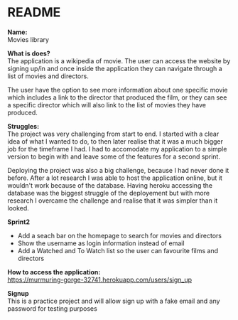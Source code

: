 # README

<strong>Name: </strong><br>
Movies library <br>

<strong>What is does? </strong><br>
The application is a wikipedia of movie. The user can access the website by signing up/in and once inside the application they can navigate through a list of movies and directors.<br>

The user have the option to see more information about one specific movie which includes a link to the director that produced the film, or they can see a specific director which will also link to the list of movies they have produced.<br>

<strong>Struggles: </strong><br>
The project was very challenging from start to end. I started with a clear idea of what I wanted to do, to then later realise that it was a much bigger job for the timeframe I had. I had to accomodate my application to a simple version to begin with and leave some of the features for a second sprint.

Deploying the project was also a big challenge, because I had never done it before. After a lot research I was able to host the application online, but it wouldn't work because of the database. Having heroku accessing the database was the biggest struggle of the deployement but with more research I overcame the challenge and realise that it was simpler than it looked.<br>

<strong>Sprint2 </strong><br>
- Add a seach bar on the homepage to search for movies and directors
- Show the username as login information instead of email
- Add a Watched and To Watch list so the user can favourite films and directors<br>

<strong>How to access the application: </strong><br>
https://murmuring-gorge-32741.herokuapp.com/users/sign_up

<strong>Signup </strong><br>
This is a practice project and will allow sign up with a fake email and any password for testing purposes
